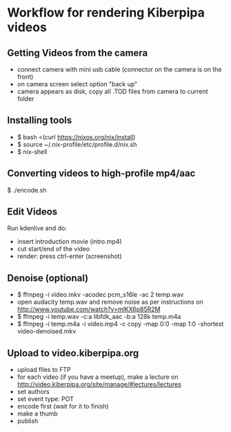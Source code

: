 # Workflow for rendering Kiberpipa videos

## Getting Videos from the camera

- connect camera with mini usb cable (connector on the camera is on the front)
- on camera screen select option "back up"
- camera appears as disk, copy all .TOD files from camera to current folder

## Installing tools

- $ bash <(curl https://nixos.org/nix/install)
- $ source ~/.nix-profile/etc/profile.d/nix.sh
- $ nix-shell

## Converting videos to high-profile mp4/aac

   $ ./encode.sh
   
## Edit Videos

Run kdenlive and do:

- insert introduction movie (intro.mp4)
- cut start/end of the video
- render: press ctrl-enter (screenshot)

## Denoise (optional)

- $ ffmpeg -i video.mkv -acodec pcm_s16le -ac 2 temp.wav
- open audacity temp.wav and remove noise as per instructions on http://www.youtube.com/watch?v=mlKX6p85R2M
- $ ffmpeg -i temp.wav -c:a libfdk_aac -b:a 128k temp.m4a
- $ ffmpeg -i temp.m4a -i video.mp4 -c copy -map 0:0 -map 1:0 -shortest video-denoised.mkv

## Upload to video.kiberpipa.org

- upload files to FTP
- for each video (if you have a meetup), make a lecture on http://video.kiberpipa.org/site/manage/#lectures/lectures
- set authors
- set event type: POT
- encode first (wait for it to finish)
- make a thumb
- publish